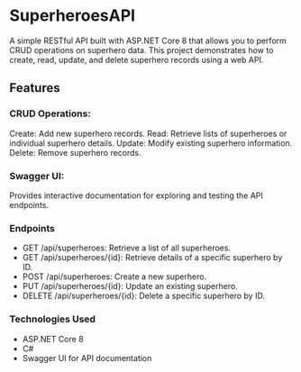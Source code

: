 # SuperheroesAPI
A simple RESTful API built with ASP.NET Core 8 that allows you to perform CRUD operations on superhero data. This project demonstrates how to create, read, update, and delete superhero records using a web API.

## Features

### CRUD Operations:
Create: Add new superhero records.
Read: Retrieve lists of superheroes or individual superhero details.
Update: Modify existing superhero information.
Delete: Remove superhero records.

### Swagger UI:
Provides interactive documentation for exploring and testing the API endpoints.

### Endpoints
* GET /api/superheroes: Retrieve a list of all superheroes.
* GET /api/superheroes/{id}: Retrieve details of a specific superhero by ID.
* POST /api/superheroes: Create a new superhero.
* PUT /api/superheroes/{id}: Update an existing superhero.
* DELETE /api/superheroes/{id}: Delete a specific superhero by ID.

### Technologies Used
* ASP.NET Core 8
* C#
* Swagger UI for API documentation
